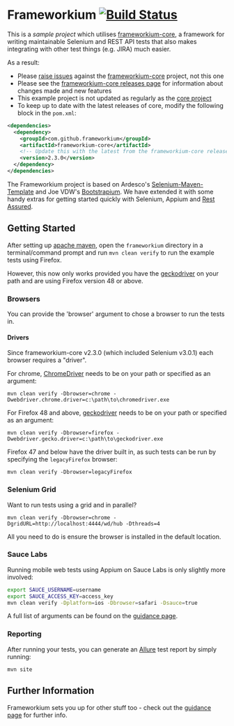 Frameworkium [![Build Status][status-svg]][status]
==================================================

This is a *sample project* which utilises [frameworkium-core][frameworkium-core], 
a framework for writing maintainable Selenium and REST API tests that also makes 
integrating with other test things (e.g. JIRA) much easier.

As a result:
* Please [raise issues][core-issues] against the [frameworkium-core][frameworkium-core] project, not this one
* Please see the [frameworkium-core releases page][core-releases] for information about changes made and new features
* This example project is not updated as regularly as the [core project][frameworkium-core]
* To keep up to date with the latest releases of core, modify the following block in the `pom.xml`:
```xml
<dependencies>
  <dependency>
    <groupId>com.github.frameworkium</groupId>
    <artifactId>frameworkium-core</artifactId>
    <!-- Update this with the latest from the frameworkium-core releases page -->
    <version>2.3.0</version>
  </dependency>
</dependencies>
```

The Frameworkium project is based on Ardesco's [Selenium-Maven-Template][ardesco] and 
Joe VDW's [Bootstrapium][bootstrapium]. We have extended it with some handy extras
for getting started quickly with Selenium, Appium and [Rest Assured][rest-assured].

## Getting Started

After setting up [apache maven][mvn], open the `frameworkium` directory in a 
terminal/command prompt and run `mvn clean verify` to run the example tests using Firefox.

However, this now only works provided you have the [geckodriver][geckodriver] 
on your path and are using Firefox version 48 or above.

### Browsers

You can provide the 'browser' argument to chose a browser to run the tests in.

#### Drivers
Since frameworkium-core v2.3.0 (which included Selenium v3.0.1) each browser 
requires a "driver".

For chrome, [ChromeDriver][chromedriver] needs to be on your path or specified
as an argument:
```
mvn clean verify -Dbrowser=chrome -Dwebdriver.chrome.driver=c:\path\to\chromedriver.exe
```

For Firefox 48 and above, [geckodriver][geckodriver] needs to be on your path or specified
as an argument:
```
mvn clean verify -Dbrowser=firefox -Dwebdriver.gecko.driver=c:\path\to\geckodriver.exe
```

Firefox 47 and below have the driver built in, as such tests can be run by specifying
the `legacyFirefox` browser:
```
mvn clean verify -Dbrowser=legacyFirefox
```

### Selenium Grid

Want to run tests using a grid and in parallel?
```
mvn clean verify -Dbrowser=chrome -DgridURL=http://localhost:4444/wd/hub -Dthreads=4
```

All you need to do is ensure the browser is installed in the default location.

### Sauce Labs

Running mobile web tests using Appium on Sauce Labs is only slightly more involved:

```bash
export SAUCE_USERNAME=username
export SAUCE_ACCESS_KEY=access_key
mvn clean verify -Dplatform=ios -Dbrowser=safari -Dsauce=true 
```

A full list of arguments can be found on the [guidance page][guidance].

### Reporting

After running your tests, you can generate an [Allure][allure] test report by 
simply running:

```
mvn site 
```

## Further Information

Frameworkium sets you up for other stuff too - check out the
[guidance page][guidance] for further info.

[status-svg]: https://travis-ci.org/Frameworkium/frameworkium.svg?branch=master
[status]: https://travis-ci.org/Frameworkium/frameworkium
[ardesco]: https://github.com/Ardesco/Selenium-Maven-Template
[bootstrapium]: https://github.com/jvanderwee/bootstrapium
[rest-assured]: http://rest-assured.io/
[frameworkium-core]: https://github.com/Frameworkium/frameworkium-core
[core-issues]: https://github.com/Frameworkium/frameworkium-core/issues
[core-releases]: https://github.com/Frameworkium/frameworkium-core/releases
[mvn]: https://maven.apache.org/download.cgi
[geckodriver]: https://github.com/mozilla/geckodriver/releases
[marionette]: https://developer.mozilla.org/en-US/docs/Mozilla/QA/Marionette
[chromedriver]: https://sites.google.com/a/chromium.org/chromedriver/home
[guidance]: http://frameworkium.github.io/frameworkium/
[allure]: http://allure.qatools.ru
